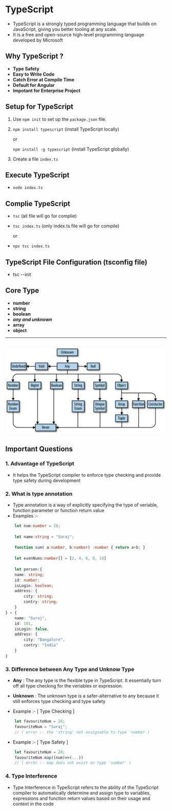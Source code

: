 # TypeScript
- TypeScript is a strongly typed programming language that builds on JavaScript, giving you better tooling at any scale.
- It is a free and open-source high-level programming language developed by Microsoft

## Why TypeScript ?
- **Type Safety** 
- **Easy to Write Code** 
- **Catch Error at Compile Time**
- **Default for Angular**
- **Impotant for Enterprise Project** 

## Setup for TypeScript 
1. Use `npm init` to set up the `package.json` file.
2. `npm install typescript` (install TypeScript locally)

    or

    `npm install -g typescript` (install TypeScript globally)
3. Create a file `index.ts`

## Execute TypeScript
- `node index.ts`

## Complie TypeScript
- `tsc` (all file will go for complie)
- `tsc index.ts` (only index.ts file will go for compile)

    or
- `npx tsc index.ts`

## TypeScript File Configuration (tsconfig file)
- tsc --init

## Core Type
- **number**
- **string**
- **boolean**
- ***any and unknown***
- **array**
- **object**
---
 ![alt types](./types.png)
 ---


##  Important Questions

### 1. Advantage of TypeScript ###
- It helps the TypeScript compiler to enforce type checking and provide type safety during development

### 2. What is type annotation ###
- Type annotation is a way of explicitly specifying the type of veriable, function parameter or function return value 
- Examples :-
``` typescript
    let num:number = 28;

    let name:string = "Suraj";

    function sum( a:number, b:number) :number { return a+b; }

    let evenNums:number[] = [2, 4, 6, 8, 10]

    let person:{
    name: string;
    id: number;
    isLogin: boolean;
    address: {
        city: string;
        contry: string;
    }
} = {
    name: "Suraj",
    id: 101,
    isLogin: false,
    address: {
        city: "Bangalore",
        contry: "India"
    }
}
```

### 3. Difference between Any Type and Unknow Type ###
- **Any** : The any type is the flexible type in TypeScript. It essentially turn off all type checking for the veriables or expression.

- **Unknown** : The unknown type is a safer-alternative to any because it still enforces type checking and type safety

- Example :- [ Type Checking ]
```javascript
    let favouriteNum = 28;
    favouriteNum = "Suraj"; 
    // ( error :- the 'string' not assignable to type 'number )
```

- Example :- [ Type Safety ]
```javascript
    let favouriteNum = 28;
    favouriteNum.map((num)=>(...)) 
    // ( error :- map does not exist on type 'number' )
```

### 4. Type Interference
- Type Interference in TypeScript refers to the ability of the TypeScript compiler to automatically determine and assign type to variables, expressions and function return values based on their usage and context in the code